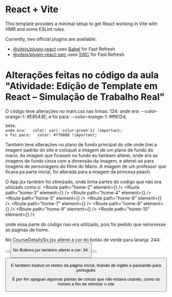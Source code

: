 # React + Vite

This template provides a minimal setup to get React working in Vite with HMR and some ESLint rules.

Currently, two official plugins are available:

- [@vitejs/plugin-react](https://github.com/vitejs/vite-plugin-react/blob/main/packages/plugin-react/README.md) uses [Babel](https://babeljs.io/) for Fast Refresh
- [@vitejs/plugin-react-swc](https://github.com/vitejs/vite-plugin-react-swc) uses [SWC](https://swc.rs/) for Fast Refresh


##

# Alterações feitas no código da aula "Atividade: Edição de Template em React – Simulação de Trabalho Real"

O código teve alterações no main.css nas linhas:
    124: 
    onde era:   --color-orange-1: #E8543E;
    e foi para:   --color-orange-1: #ff812d;

    9494: 
    onde era:   color: var(--color-green-1) !important;
    e foi para:   color: #ff8800 !important;

Também teve alterações no plano de fundo principal do site onde tirei a imagem padrão do site e coloquei a imagem de um plano de fundo do mario. As imagem que ficavam no fundo eu tambem alterei, onde era as imagens de fundo cinza com a dimensão da imagem, e alterei-as para imagens de personagens do filme do Mario. A imagem de um professor que ficava pa parte inicial, foi alterada para a imagem da princesa peach.

O App.jsx também foi otimizado, onde tinha partes do codigo que não era utilizado como o:
            <Route path="home-2" element={<HomePage2 />} />
              <Route path="home-3" element={<HomePage3 />} />
              <Route path="home-4" element={<HomePage4 />} />
              <Route path="home-5" element={<HomePage5 />} />
              <Route path="home-6" element={<HomePage6 />} />
              <Route path="home-7" element={<HomePage7 />} />
              <Route path="home-8" element={<HomePage8 />} />
              <Route path="home-9" element={<HomePage9 />} />
              <Route path="home-10" element={<HomePage10 />} /> 


onde essa parte do código nao era utilizado, pois foi pedido que removesse as paginas de home.

No CourseDetailsSix.jsx alterei a cor do botão de verde para laranja:
244: 
    <button className="button -md -outline-green-1 text-green-1 w-1/1">
    <button className="button -md -outline-orange-7 text-orange-7 w-1/1">

No Buttons.jsx também alterei a cor:
34: 
    <button className="button -md -outline-green-1 text-green-1">
    <button className="button -md -outline-orange-1 text-orange-1">

E também traduzi os textos da página inicial, tirando de inglês e passando para português 

E por fim apaguei algumas pastas de coisas que não estava usando, como os homes a fim de otimizar o site 